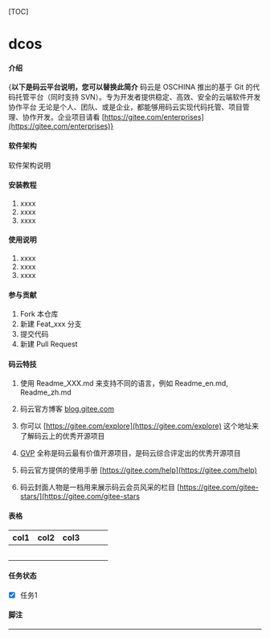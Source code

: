 [TOC]



# dcos

#### 介绍
{**以下是码云平台说明，您可以替换此简介**
码云是 OSCHINA 推出的基于 Git 的代码托管平台（同时支持 SVN）。专为开发者提供稳定、高效、安全的云端软件开发协作平台
无论是个人、团队、或是企业，都能够用码云实现代码托管、项目管理、协作开发。企业项目请看 [https://gitee.com/enterprises](https://gitee.com/enterprises)}

#### 软件架构
软件架构说明


#### 安装教程

1.  xxxx
2.  xxxx
3.  xxxx

#### 使用说明

1.  xxxx
2.  xxxx
3.  xxxx

#### 参与贡献

1.  Fork 本仓库
2.  新建 Feat_xxx 分支
3.  提交代码
4.  新建 Pull Request


#### 码云特技

1. 使用 Readme\_XXX.md 来支持不同的语言，例如 Readme\_en.md, Readme\_zh.md

2. 码云官方博客 [blog.gitee.com](https://blog.gitee.com)

3. 你可以 [https://gitee.com/explore](https://gitee.com/explore) 这个地址来了解码云上的优秀开源项目

4. [GVP](https://gitee.com/gvp) 全称是码云最有价值开源项目，是码云综合评定出的优秀开源项目

5. 码云官方提供的使用手册 [https://gitee.com/help](https://gitee.com/help)

6. 码云封面人物是一档用来展示码云会员风采的栏目 [https://gitee.com/gitee-stars/](https://gitee.com/gitee-stars

#### 表格

| col1 | col2 | col3 |      |      |      |
| ---- | :--: | ---- | ---- | ---- | ---- |
|      |      |      |      |      |      |
|      |      |      |      |      |      |
|      |      |      |      |      |      |
|      |      |      |      |      |      |
|      |      |      |      |      |      |

#### 任务状态

- [x] 任务1

#### 脚注

[^脚注]: 脚注提示

------




